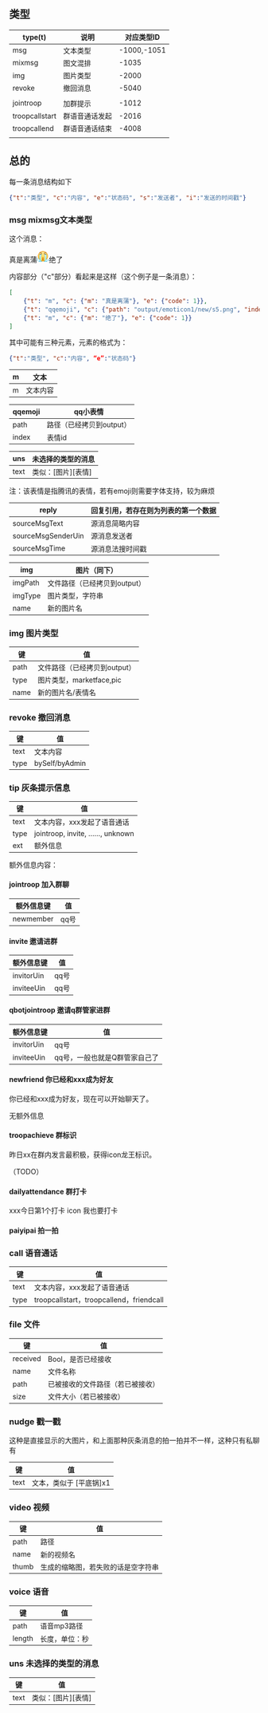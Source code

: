 ## 类型

| type(t)        | 说明           | 对应类型ID  |
| -------------- | -------------- | ----------- |
| msg            | 文本类型       | -1000,-1051 |
| mixmsg         | 图文混排       | -1035       |
| img            | 图片类型       | -2000       |
| revoke         | 撤回消息       | -5040       |
|                |                |             |
| jointroop      | 加群提示       | -1012       |
| troopcallstart | 群语音通话发起 | -2016       |
| troopcallend   | 群语音通话结束 | -4008       |
|                |                |             |



## 总的

每一条消息结构如下

```json
{"t":"类型", "c":"内容", "e":"状态码", "s":"发送者", "i":"发送的时间戳"}
```



### msg mixmsg文本类型

这个消息：

真是离蒲![image-20230724164810679](output格式/image-20230724164810679.png)绝了

内容部分（"c"部分）看起来是这样（这个例子是一条消息）：

```json
[
    {"t": "m", "c": {"m": "真是离蒲"}, "e": {"code": 1}},
 	{"t": "qqemoji", "c": {"path": "output/emoticon1/new/s5.png", "index": "5"}, "e": {"code": 1}},
    {"t": "m", "c": {"m": "绝了"}, "e": {"code": 1}}
]
```

其中可能有三种元素，元素的格式为：

```json
{"t":"类型", "c":"内容", “e”:"状态码"}
```



| m    | 文本     |
| ---- | -------- |
| m    | 文本内容 |

| qqemoji | qq小表情                 |
| ------- | ------------------------ |
| path    | 路径（已经拷贝到output） |
| index   | 表情id                   |

| uns  | 未选择的类型的消息     |
| ---- | ---------------------- |
| text | 类似：\[图片\]\[表情\] |

注：该表情是指腾讯的表情，若有emoji则需要字体支持，较为麻烦

| reply              | 回复引用，若存在则为列表的第一个数据 |
| ------------------ | ------------------------------------ |
| sourceMsgText      | 源消息简略内容                       |
| sourceMsgSenderUin | 源消息发送者                         |
| sourceMsgTime      | 源消息法搜时间戳                     |

| img     | 图片（同下）                 |
| ------- | ---------------------------- |
| imgPath | 文件路径（已经拷贝到output） |
| imgType | 图片类型，字符串             |
| name    | 新的图片名                   |



### img  图片类型

| 键   | 值                           |
| ---- | ---------------------------- |
| path | 文件路径（已经拷贝到output） |
| type | 图片类型，marketface,pic     |
| name | 新的图片名/表情名            |

### revoke  撤回消息

| 键   | 值             |
| ---- | -------------- |
| text | 文本内容       |
| type | bySelf/byAdmin |

### 

### tip  灰条提示信息

| 键   | 值                             |
| ---- | ------------------------------ |
| text | 文本内容，xxx发起了语音通话    |
| type | jointroop, invite, ……, unknown |
| ext  | 额外信息                       |

额外信息内容：

#### jointroop  加入群聊

| 额外信息键 | 值   |
| ---------- | ---- |
| newmember  | qq号 |

#### invite  邀请进群

| 额外信息键 | 值   |
| ---------- | ---- |
| invitorUin | qq号 |
| inviteeUin | qq号 |

#### qbotjointroop  邀请q群管家进群

| 额外信息键 | 值                            |
| ---------- | ----------------------------- |
| invitorUin | qq号                          |
| inviteeUin | qq号，一般也就是Q群管家自己了 |

#### newfriend 你已经和xxx成为好友

你已经和xxx成为好友，现在可以开始聊天了。

无额外信息

#### troopachieve 群标识

昨日xx在群内发言最积极，获得icon龙王标识。

（TODO）

#### dailyattendance 群打卡

xxx今日第1个打卡 icon 我也要打卡

#### paiyipai 拍一拍



### call  语音通话

| 键   | 值                                       |
| ---- | ---------------------------------------- |
| text | 文本内容，xxx发起了语音通话              |
| type | troopcallstart，troopcallend，friendcall |

### file 文件

| 键       | 值                               |
| -------- | -------------------------------- |
| received | Bool，是否已经接收               |
| name     | 文件名称                         |
| path     | 已被接收的文件路径（若已被接收） |
| size     | 文件大小（若已被接收）           |

### nudge 戳一戳

这种是直接显示的大图片，和上面那种灰条消息的拍一拍并不一样，这种只有私聊有

| 键   | 值                        |
| ---- | ------------------------- |
| text | 文本，类似于   [平底锅]x1 |

### video 视频

| 键    | 值                                 |
| ----- | ---------------------------------- |
| path  | 路径                               |
| name  | 新的视频名                         |
| thumb | 生成的缩略图，若失败的话是空字符串 |

### voice 语音

| 键     | 值             |
| ------ | -------------- |
| path   | 语音mp3路径    |
| length | 长度，单位：秒 |

### uns 未选择的类型的消息

| 键   | 值                     |
| ---- | ---------------------- |
| text | 类似：\[图片\]\[表情\] |

